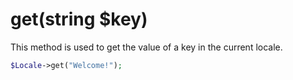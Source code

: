 # get(string $key)
This method is used to get the value of a key in the current locale.

```php
$Locale->get("Welcome!");
```
